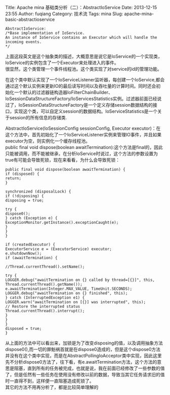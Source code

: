 Title: Apache mina 基础类分析（二）：AbstractIoService
Date: 2013-12-15 23:55
Author: fuqiang
Category: 技术流
Tags: mina
Slug: apache-mina-basic-abstractioservice

    AbstractIoService:
    /*Base implementation of IoService.
    An instance of IoService contains an Executor which will handle the incoming events.
    */

上面这段英文是这个抽象类的描述，大概意思是说它是IoService的一个实现类，IoService的实例包含了一个Executor来处理进入的事件。  
很显然，这个类管理一个事件线程池。这个类实现了对service的id的管理功能。  

在这个类中默认实现了一个IoServiceListener监听器，每创建一个IoService,都会通过这个默认实例来更新IO的最后读写时间以及吞吐量的计算时间。同时还会初始化一个默认的过滤器链构造器IoFilterChainBuilder、IoSessionDataStructureFactory/IoServicesStatistics实例。过滤器前面已经说过了，IoSessionDataStructureFactory是一个定义存储session数据结构的接口，实现这个类，可以自定义session的数据结构。IoServiceStatistics是一个关于session的所有信息的存储类.

AbstractIoService(IoSessionConfig sessionConfig, Executor
executor)：在这个方法中，首先初始化了一个IoServiceListener实例来管理IO事件，并且如果executor为空，则实例化一个缓存线程池。  
public final void dispose(boolean
awaitTermination):这个方法是final的，因此只能被调用，而不能被继承，在分析IoService时说过，这个方法的参数设置为true有可能会导致死锁，现在来看看，为什么会导致死锁：

    public final void dispose(boolean awaitTermination) {
    if (disposed) {
    return;
    }

    synchronized (disposalLock) {
    if (!disposing) {
    disposing = true;

    try {
    dispose0();
    } catch (Exception e) {
    ExceptionMonitor.getInstance().exceptionCaught(e);
    }
    }
    }

    if (createdExecutor) {
    ExecutorService e = (ExecutorService) executor;
    e.shutdownNow();
    if (awaitTermination) {

    //Thread.currentThread().setName();

    try {
    LOGGER.debug("awaitTermination on {} called by thread=[{}]", this, Thread.currentThread().getName());
    e.awaitTermination(Integer.MAX_VALUE, TimeUnit.SECONDS);
    LOGGER.debug("awaitTermination on {} finished", this);
    } catch (InterruptedException e1) {
    LOGGER.warn("awaitTermination on [{}] was interrupted", this);
    // Restore the interrupted status
    Thread.currentThread().interrupt();
    }
    }
    }
    disposed = true;
    }

从上面的方法中可以看出来，加锁是为了改变disposing的值，以及调用抽象方法dispose0(),而一切的罪魁祸首就是在dispose0造成的，但是这个dispose0方法并没有在这个类中实现，而是在AbstractPollingIoAcceptor类中实现，因此这里先不分析dispose0方法了，往下看，有e.awaitTermination方法，这个方法的意思是阻塞，直到所有的任务被完成，也就是说，我在前面已经修改了一些参数的值了，但是任然有一些任务在使用没有修改以前的数据，导致当其它任务请求旧的值时一直得不到，这样便一直阻塞造成死锁了。  
其它的方法不用再分析了，都是比较简单理解的
